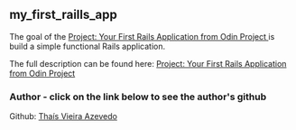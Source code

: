 ## my_first_raills_app

The goal of the <a href="https://www.theodinproject.com/courses/web-development-101/lessons/your-first-rails-application">Project: Your First Rails Application from Odin Project </a>is build a simple functional Rails application.

The full description can be found here: <a href="https://www.theodinproject.com/courses/web-development-101/lessons/your-first-rails-application">Project: Your First Rails Application from Odin Project </a>

### Author - click on the link below to see the author's github    
Github: <a href="https://github.com/thsvr">Thaís Vieira Azevedo</a>
